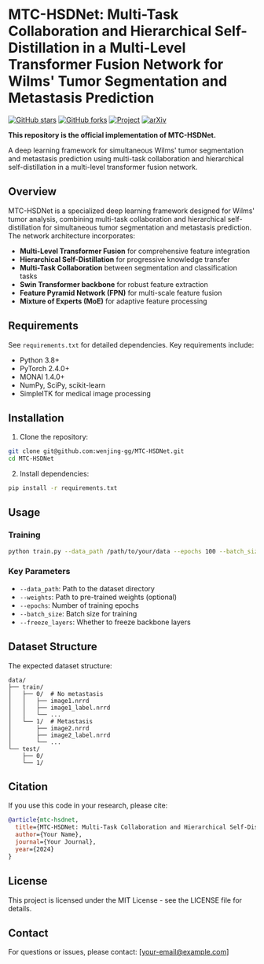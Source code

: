 # MTC-HSDNet: Multi-Task Collaboration and Hierarchical Self-Distillation in a Multi-Level Transformer Fusion Network for Wilms' Tumor Segmentation and Metastasis Prediction

[![GitHub stars](https://img.shields.io/github/stars/wenjing-gg/MTC-HSDNet?style=social)](https://github.com/wenjing-gg/MTC-HSDNet/stargazers)
[![GitHub forks](https://img.shields.io/github/forks/wenjing-gg/MTC-HSDNet?style=social)](https://github.com/wenjing-gg/MTC-HSDNet/network/members)
[![Project](https://img.shields.io/badge/Project-Page-blue)](https://github.com/wenjing-gg/MTC-HSDNet)
[![arXiv](https://img.shields.io/badge/arXiv-2024.00000-b31b1b.svg)](https://arxiv.org/abs/2024.00000)

**This repository is the official implementation of MTC-HSDNet.**

A deep learning framework for simultaneous Wilms' tumor segmentation and metastasis prediction using multi-task collaboration and hierarchical self-distillation in a multi-level transformer fusion network.

## Overview

MTC-HSDNet is a specialized deep learning framework designed for Wilms' tumor analysis, combining multi-task collaboration and hierarchical self-distillation for simultaneous tumor segmentation and metastasis prediction. The network architecture incorporates:

- **Multi-Level Transformer Fusion** for comprehensive feature integration
- **Hierarchical Self-Distillation** for progressive knowledge transfer
- **Multi-Task Collaboration** between segmentation and classification tasks
- **Swin Transformer backbone** for robust feature extraction
- **Feature Pyramid Network (FPN)** for multi-scale feature fusion
- **Mixture of Experts (MoE)** for adaptive feature processing

## Requirements

See `requirements.txt` for detailed dependencies. Key requirements include:

- Python 3.8+
- PyTorch 2.4.0+
- MONAI 1.4.0+
- NumPy, SciPy, scikit-learn
- SimpleITK for medical image processing

## Installation

1. Clone the repository:
```bash
git clone git@github.com:wenjing-gg/MTC-HSDNet.git
cd MTC-HSDNet
```

2. Install dependencies:
```bash
pip install -r requirements.txt
```

## Usage

### Training

```bash
python train.py --data_path /path/to/your/data --epochs 100 --batch_size 2
```

### Key Parameters

- `--data_path`: Path to the dataset directory
- `--weights`: Path to pre-trained weights (optional)
- `--epochs`: Number of training epochs
- `--batch_size`: Batch size for training
- `--freeze_layers`: Whether to freeze backbone layers

## Dataset Structure

The expected dataset structure:
```
data/
├── train/
│   ├── 0/  # No metastasis
│   │   ├── image1.nrrd
│   │   ├── image1_label.nrrd
│   │   └── ...
│   └── 1/  # Metastasis
│       ├── image2.nrrd
│       ├── image2_label.nrrd
│       └── ...
└── test/
    ├── 0/
    └── 1/
```

## Citation

If you use this code in your research, please cite:

```bibtex
@article{mtc-hsdnet,
  title={MTC-HSDNet: Multi-Task Collaboration and Hierarchical Self-Distillation in a Multi-Level Transformer Fusion Network for Wilms' Tumor Segmentation and Metastasis Prediction},
  author={Your Name},
  journal={Your Journal},
  year={2024}
}
```

## License

This project is licensed under the MIT License - see the LICENSE file for details.

## Contact

For questions or issues, please contact: [your-email@example.com]
